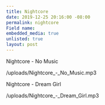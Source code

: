 ```yaml
---
title: Nightcore
date: 2019-12-25 20:16:00 -08:00
permalink: nightcore
Field name: 
embedded_media: true
unlisted: true
layout: post
---
```


Nightcore - No Music

/uploads/Nightcore_-_No_Music.mp3

Nightcore - Dream Girl

/uploads/Nightcore_-_Dream_Girl.mp3
